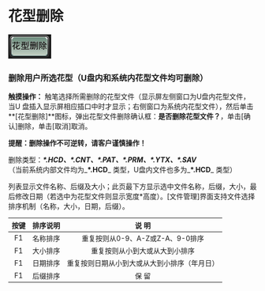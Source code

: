 # 花型删除

![](../.gitbook/assets/b5.PNG)

### 删除用户所选花型（U盘内和系统内花型文件均可删除）

**触摸操作：** 触笔选择所需删除的花型文件（显示屏左侧窗口为U盘内花型文件，当U 盘插入显示屏相应插口中时才显示；右侧窗口为系统内花型文件），然后单击**\[花型删除\]**图标，弹出花型文件删除确认框：**是否删除花型文件？**，单击\[确认\]删除，单击\[取消\]取消。

**提醒：删除操作不可逆转，请客户谨慎操作！**

删除类型：_**\*.HCD、\*.CNT、\*.PAT、\*.PRM、\*.YTX、\*.SAV**_   
（当前系统内部文件均为_**\*.HCD**_ 类型，U盘内文件也多为_**\*.HCD**_ 类型）

列表显示文件名称、后缀及大小；此页最下方显示选中文件名称，后缀，大小，最后修改日期（若选中为花型文件则显示宽度\*高度）。\[文件管理\]界面支持文件选择排序机制（名称，大小，日期，后缀）。

| **按键** | **排序说明** | **说  明** |
| :---: | :---: | :---: |
| F1  | 名称排序 | 重复按则从0-9、A-Z或Z-A、9-0排序 |
| F1  | 大小排序 | 重复按则从小到大或从大到小排序 |
| F1  | 日期排序 | 重复按则日期从小到大或从大到小排序（年月日） |
| F1  | 后缀排序 | 保  留 |

